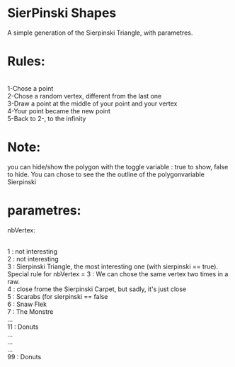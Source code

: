 # **SierPinski Shapes**


A simple generation of the Sierpinski Triangle, with parametres.

# Rules: <br/>
<br/>1-Chose a point 
<br/>2-Chose a random vertex, different from the last one 
<br/>3-Draw a point at the middle of your point and your vertex 
<br/>4-Your point became the new point 
<br/>5-Back to 2-, to the infinity 

# Note: 
you can hide/show the polygon with the toggle variable : true to show, false to hide. You can chose to see the the outline of the polygonvariable Sierpinski

# parametres:
nbVertex:

<br/>1 : not interesting 
<br/>2 : not interesting 
<br/>3 : Sierpinski Triangle, the most interesting one (with sierpinski == true). Special rule for nbVertex = 3 : We can chose the same vertex two times in a raw. 
<br/>4 : close frome the Sierpinski Carpet, but sadly, it's just close 
<br/>5 : Scarabs (for sierpinski == false 
<br/>6 : Snaw Flek 
<br/>7 : The Monstre 
<br/>... 
<br/>11 : Donuts 
<br/>... 
<br/>... 
<br/>... 
<br/>99 : Donuts
